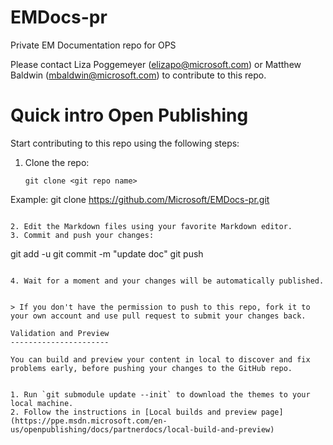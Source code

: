 # EMDocs-pr
Private EM Documentation repo for OPS

Please contact Liza Poggemeyer (elizapo@microsoft.com) or Matthew Baldwin (mbaldwin@microsoft.com) to contribute to this repo. 



Quick intro Open Publishing   
======================================
Start contributing to this repo using the following steps:

1. Clone the repo:
   ```
   git clone <git repo name>
Example:
   git clone https://github.com/Microsoft/EMDocs-pr.git
   ```

2. Edit the Markdown files using your favorite Markdown editor.
3. Commit and push your changes:
   ```
   git add -u
   git commit -m "update doc"
   git push
   ```

4. Wait for a moment and your changes will be automatically published.


> If you don't have the permission to push to this repo, fork it to your own account and use pull request to submit your changes back.

Validation and Preview
----------------------

You can build and preview your content in local to discover and fix problems early, before pushing your changes to the GitHub repo. 


1. Run `git submodule update --init` to download the themes to your local machine.
2. Follow the instructions in [Local builds and preview page](https://ppe.msdn.microsoft.com/en-us/openpublishing/docs/partnerdocs/local-build-and-preview)

